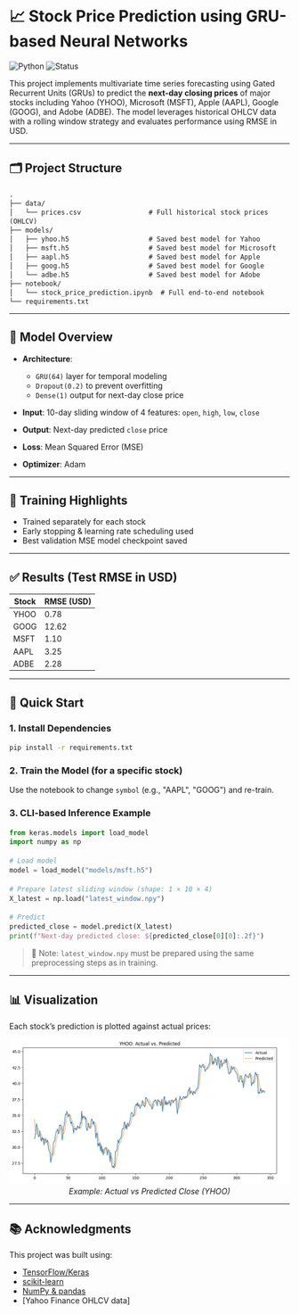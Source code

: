 # 📈 Stock Price Prediction using GRU-based Neural Networks

![Python](https://img.shields.io/badge/Python-3.13-blue.svg)
![Status](https://img.shields.io/badge/status-stable-brightgreen)

This project implements multivariate time series forecasting using Gated Recurrent Units (GRUs) to predict the **next-day closing prices** of major stocks including Yahoo (YHOO), Microsoft (MSFT), Apple (AAPL), Google (GOOG), and Adobe (ADBE). The model leverages historical OHLCV data with a rolling window strategy and evaluates performance using RMSE in USD.

---

## 🗂️ Project Structure

```
.
├── data/
│   └── prices.csv                 # Full historical stock prices (OHLCV)
├── models/
│   ├── yhoo.h5                    # Saved best model for Yahoo
│   ├── msft.h5                    # Saved best model for Microsoft
│   ├── aapl.h5                    # Saved best model for Apple
│   ├── goog.h5                    # Saved best model for Google
│   └── adbe.h5                    # Saved best model for Adobe
├── notebook/
│   └── stock_price_prediction.ipynb  # Full end-to-end notebook
└── requirements.txt
```

---

## 🧠 Model Overview

- **Architecture**:
  - `GRU(64)` layer for temporal modeling
  - `Dropout(0.2)` to prevent overfitting
  - `Dense(1)` output for next-day close price

- **Input**: 10-day sliding window of 4 features: `open`, `high`, `low`, `close`
- **Output**: Next-day predicted `close` price
- **Loss**: Mean Squared Error (MSE)
- **Optimizer**: Adam

---

## 🔁 Training Highlights

- Trained separately for each stock
- Early stopping & learning rate scheduling used
- Best validation MSE model checkpoint saved

---

## ✅ Results (Test RMSE in USD)

| Stock  | RMSE (USD) |
|--------|------------|
| YHOO   | 0.78       |
| GOOG   | 12.62      |
| MSFT   | 1.10       |
| AAPL   | 3.25       |
| ADBE   | 2.28       |

---

## 🚀 Quick Start

### 1. Install Dependencies

```bash
pip install -r requirements.txt
```

### 2. Train the Model (for a specific stock)

Use the notebook to change `symbol` (e.g., "AAPL", "GOOG") and re-train.

### 3. CLI-based Inference Example

```python
from keras.models import load_model
import numpy as np

# Load model
model = load_model("models/msft.h5")

# Prepare latest sliding window (shape: 1 × 10 × 4)
X_latest = np.load("latest_window.npy")

# Predict
predicted_close = model.predict(X_latest)
print(f"Next-day predicted close: ${predicted_close[0][0]:.2f}")
```

> 📌 Note: `latest_window.npy` must be prepared using the same preprocessing steps as in training.

---

## 📊 Visualization

Each stock’s prediction is plotted against actual prices:

<p align="center">
  <img src="plots/Yahoo.png" width="600">
  <br><em>Example: Actual vs Predicted Close (YHOO)</em>
</p>

---

## 📚 Acknowledgments

This project was built using:
- [TensorFlow/Keras](https://keras.io/)
- [scikit-learn](https://scikit-learn.org/)
- [NumPy & pandas](https://pandas.pydata.org/)
- [Yahoo Finance OHLCV data]
